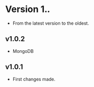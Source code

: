 # Version 1.*.*

- From the latest version to the oldest.

## v1.0.2

- MongoDB

## v1.0.1

- First changes made.
